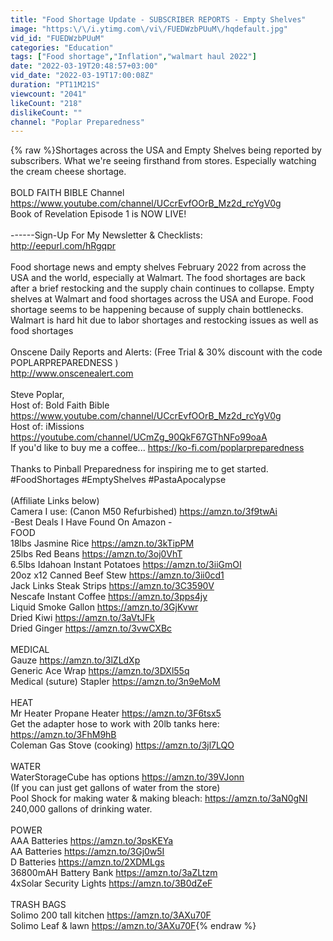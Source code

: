 ```yaml
---
title: "Food Shortage Update - SUBSCRIBER REPORTS - Empty Shelves"
image: "https:\/\/i.ytimg.com\/vi\/FUEDWzbPUuM\/hqdefault.jpg"
vid_id: "FUEDWzbPUuM"
categories: "Education"
tags: ["Food shortage","Inflation","walmart haul 2022"]
date: "2022-03-19T20:48:57+03:00"
vid_date: "2022-03-19T17:00:08Z"
duration: "PT11M21S"
viewcount: "2041"
likeCount: "218"
dislikeCount: ""
channel: "Poplar Preparedness"
---
```

{% raw %}Shortages across the USA and Empty Shelves being reported by subscribers.  What we're seeing firsthand from stores.  Especially watching the cream cheese shortage.<br /><br />BOLD FAITH BIBLE Channel <a rel="nofollow" target="blank" href="https://www.youtube.com/channel/UCcrEvfOOrB_Mz2d_rcYgV0g">https://www.youtube.com/channel/UCcrEvfOOrB_Mz2d_rcYgV0g</a><br />Book of Revelation Episode 1 is NOW LIVE!<br /><br />------Sign-Up For My Newsletter &amp; Checklists:<br /><a rel="nofollow" target="blank" href="http://eepurl.com/hRgqpr">http://eepurl.com/hRgqpr</a><br /><br />Food shortage news and empty shelves February 2022 from across the USA and the world, especially at Walmart. The food shortages are back after a brief restocking and the supply chain continues to collapse.  Empty shelves at Walmart and food shortages across the USA and Europe.  Food shortage  seems to be happening because of supply chain bottlenecks. Walmart is hard hit due to labor shortages and restocking issues as well as food shortages<br /><br />Onscene Daily Reports and Alerts: (Free Trial &amp; 30% discount with the code POPLARPREPAREDNESS )<br /><a rel="nofollow" target="blank" href="http://www.onscenealert.com">http://www.onscenealert.com</a><br /><br />Steve Poplar, <br />Host of: Bold Faith Bible <a rel="nofollow" target="blank" href="https://www.youtube.com/channel/UCcrEvfOOrB_Mz2d_rcYgV0g">https://www.youtube.com/channel/UCcrEvfOOrB_Mz2d_rcYgV0g</a><br />Host of: iMissions <a rel="nofollow" target="blank" href="https://youtube.com/channel/UCmZg_90QkF67GThNFo99oaA">https://youtube.com/channel/UCmZg_90QkF67GThNFo99oaA</a><br />If you'd like to buy me a coffee...   <a rel="nofollow" target="blank" href="https://ko-fi.com/poplarpreparedness">https://ko-fi.com/poplarpreparedness</a><br /><br />Thanks to Pinball Preparedness for inspiring me to get started. #FoodShortages  #EmptyShelves #PastaApocalypse<br /><br />(Affiliate Links below)<br />Camera I use: (Canon M50 Refurbished) <a rel="nofollow" target="blank" href="https://amzn.to/3f9twAi">https://amzn.to/3f9twAi</a><br />      -Best Deals I Have Found On Amazon -<br />FOOD<br />18lbs Jasmine Rice <a rel="nofollow" target="blank" href="https://amzn.to/3kTipPM">https://amzn.to/3kTipPM</a><br />25lbs Red Beans <a rel="nofollow" target="blank" href="https://amzn.to/3oj0VhT">https://amzn.to/3oj0VhT</a><br />6.5lbs Idahoan Instant Potatoes <a rel="nofollow" target="blank" href="https://amzn.to/3iiGmOI">https://amzn.to/3iiGmOI</a><br />20oz x12 Canned Beef Stew <a rel="nofollow" target="blank" href="https://amzn.to/3ii0cd1">https://amzn.to/3ii0cd1</a><br />Jack Links Steak Strips  <a rel="nofollow" target="blank" href="https://amzn.to/3C3590V">https://amzn.to/3C3590V</a><br />Nescafe Instant Coffee  <a rel="nofollow" target="blank" href="https://amzn.to/3pps4jy">https://amzn.to/3pps4jy</a><br />Liquid Smoke Gallon   <a rel="nofollow" target="blank" href="https://amzn.to/3GjKvwr">https://amzn.to/3GjKvwr</a><br />Dried Kiwi    <a rel="nofollow" target="blank" href="https://amzn.to/3aVtJFk">https://amzn.to/3aVtJFk</a><br />Dried Ginger  <a rel="nofollow" target="blank" href="https://amzn.to/3vwCXBc">https://amzn.to/3vwCXBc</a><br /><br />MEDICAL<br />Gauze   <a rel="nofollow" target="blank" href="https://amzn.to/3lZLdXp">https://amzn.to/3lZLdXp</a><br />Generic Ace Wrap  <a rel="nofollow" target="blank" href="https://amzn.to/3DXl55q">https://amzn.to/3DXl55q</a><br />Medical (suture) Stapler <a rel="nofollow" target="blank" href="https://amzn.to/3n9eMoM">https://amzn.to/3n9eMoM</a><br /><br />HEAT<br />Mr Heater Propane Heater <a rel="nofollow" target="blank" href="https://amzn.to/3F6tsx5">https://amzn.to/3F6tsx5</a><br />Get the adapter hose to work with 20lb tanks here: <a rel="nofollow" target="blank" href="https://amzn.to/3FhM9hB">https://amzn.to/3FhM9hB</a><br />Coleman Gas Stove (cooking)  <a rel="nofollow" target="blank" href="https://amzn.to/3jl7LQO">https://amzn.to/3jl7LQO</a><br /><br />WATER<br />WaterStorageCube has options <a rel="nofollow" target="blank" href="https://amzn.to/39VJonn">https://amzn.to/39VJonn</a><br />(If you can just get gallons of water from the store)<br />Pool Shock for making water &amp; making bleach: <a rel="nofollow" target="blank" href="https://amzn.to/3aN0gNI">https://amzn.to/3aN0gNI</a><br />240,000 gallons of drinking water.<br /><br />POWER<br />AAA Batteries <a rel="nofollow" target="blank" href="https://amzn.to/3psKEYa">https://amzn.to/3psKEYa</a><br />AA Batteries   <a rel="nofollow" target="blank" href="https://amzn.to/3Gj0w5I">https://amzn.to/3Gj0w5I</a><br />D     Batteries <a rel="nofollow" target="blank" href="https://amzn.to/2XDMLgs">https://amzn.to/2XDMLgs</a><br />36800mAH Battery Bank <a rel="nofollow" target="blank" href="https://amzn.to/3aZLtzm">https://amzn.to/3aZLtzm</a><br />4xSolar Security Lights <a rel="nofollow" target="blank" href="https://amzn.to/3B0dZeF">https://amzn.to/3B0dZeF</a><br /><br />TRASH BAGS<br />Solimo 200 tall kitchen <a rel="nofollow" target="blank" href="https://amzn.to/3AXu70F">https://amzn.to/3AXu70F</a><br />Solimo Leaf &amp; lawn  <a rel="nofollow" target="blank" href="https://amzn.to/3AXu70F">https://amzn.to/3AXu70F</a>{% endraw %}
